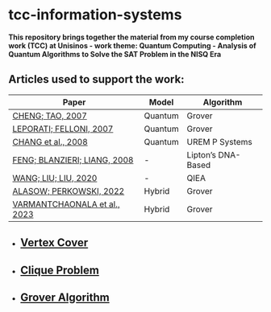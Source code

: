 # tcc-information-systems
**This repository brings together the material from my course completion work (TCC) at Unisinos - work theme: Quantum Computing - Analysis of Quantum Algorithms to Solve the SAT Problem in the NISQ Era**

## Articles used to support the work:

|                          Paper                   |                  Model               |          Algorithm            |
|--------------------------------------------------|--------------------------------------|-------------------------------|
| [CHENG; TAO, 2007](./papers/QuantumCooperativeSearchAlgorithmFor3SAT.pdf)               |      Quantum | Grover         |
| [LEPORATI; FELLONI, 2007](./papers/ThreeQuantumAlgorithmsToSolve3SAT.pdf)               |      Quantum | Grover         |
| [CHANG et al., 2008](./papers/QuantumCooperativeSearchAlgorithmFor3SAT.pdf)             |      Quantum | UREM P Systems |
| [FENG; BLANZIERI; LIANG, 2008](./papers/ImprovedQuantumInspireEvolutionaryAlgorithmAndItsApplicationTo3SATProblems.pdf) | - | Lipton’s DNA-Based |
| [WANG; LIU; LIU, 2020](./papers/AGenericVariableInputsQuantumAlgorithmFor3SATProblem.pdf) | - | QIEA |
| [ALASOW; PERKOWSKI, 2022](./papers/QuantumAlgorithmForMaximumSatisfiability.pdf) | Hybrid | Grover |
| [VARMANTCHAONALA et al., 2023](./papers/QuantumHybridAlgorithmForSolvingSATProblem.pdf) | Hybrid | Grover |



* ## [Vertex Cover](https://www.google.com.br/books/edition/The_Vertex_Cover_Algorithm/66KfDwAAQBAJ?hl=pt-BR&gbpv=1&dq=vertex+cover&printsec=frontcover/)

* ## [Clique Problem](https://cs.stanford.edu/people/eroberts/courses/soco/projects/2003-04/dna-computing/clique.htm)
* ## [Grover Algorithm](https://learning.quantum.ibm.com/course/fundamentals-of-quantum-algorithms/grovers-algorithm)



